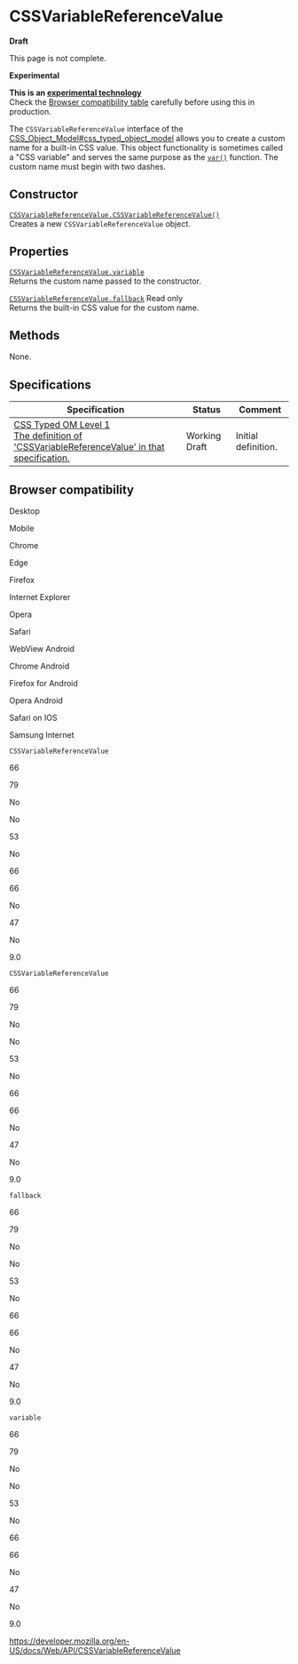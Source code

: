 # CSSVariableReferenceValue

**Draft**

This page is not complete.

**Experimental**

**This is an [experimental technology](https://developer.mozilla.org/en-US/docs/MDN/Guidelines/Conventions_definitions#experimental)**  
Check the [Browser compatibility table](#browser_compatibility) carefully before using this in production.

The `CSSVariableReferenceValue` interface of the [CSS_Object_Model\#css_typed_object_model](css_object_model#css_typed_object_model) allows you to create a custom name for a built-in CSS value. This object functionality is sometimes called a "CSS variable" and serves the same purpose as the [`var()`](<https://developer.mozilla.org/en-US/docs/Web/CSS/var()>) function. The custom name must begin with two dashes.

## Constructor

[`CSSVariableReferenceValue.CSSVariableReferenceValue()`](cssvariablereferencevalue/cssvariablereferencevalue)  
Creates a new `CSSVariableReferenceValue` object.

## Properties

[`CSSVariableReferenceValue.variable`](cssvariablereferencevalue/variable)  
Returns the custom name passed to the constructor.

[`CSSVariableReferenceValue.fallback`](cssvariablereferencevalue/fallback) <span class="badge inline readonly">Read only </span>  
Returns the built-in CSS value for the custom name.

## Methods

None.

## Specifications

<table><thead><tr class="header"><th>Specification</th><th>Status</th><th>Comment</th></tr></thead><tbody><tr class="odd"><td><a href="https://drafts.css-houdini.org/css-typed-om-1/#cssvariablereferencevalue">CSS Typed OM Level 1<br />
<span class="small">The definition of 'CSSVariableReferenceValue' in that specification.</span></a></td><td><span class="spec-wd">Working Draft</span></td><td>Initial definition.</td></tr></tbody></table>

## Browser compatibility

Desktop

Mobile

Chrome

Edge

Firefox

Internet Explorer

Opera

Safari

WebView Android

Chrome Android

Firefox for Android

Opera Android

Safari on IOS

Samsung Internet

`CSSVariableReferenceValue`

66

79

No

No

53

No

66

66

No

47

No

9.0

`CSSVariableReferenceValue`

66

79

No

No

53

No

66

66

No

47

No

9.0

`fallback`

66

79

No

No

53

No

66

66

No

47

No

9.0

`variable`

66

79

No

No

53

No

66

66

No

47

No

9.0

<a href="https://developer.mozilla.org/en-US/docs/Web/API/CSSVariableReferenceValue" class="_attribution-link">https://developer.mozilla.org/en-US/docs/Web/API/CSSVariableReferenceValue</a>
